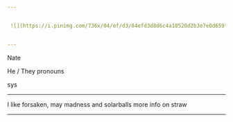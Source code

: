 ```yaml
---


 ![](https://i.pinimg.com/736x/04/ef/d3/04efd3d8d6c4a18520d2b3e7e0d659f0.jpg) 


---
```



Nate

He / They pronouns

sys


---


I like forsaken, may madness and solarballs
more info on straw


---

